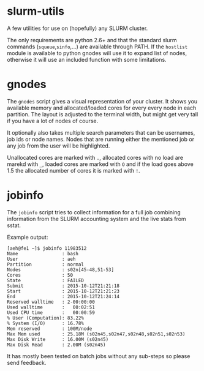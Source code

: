 # slurm-utils
A few utilities for use on (hopefully) any SLURM cluster.

The only requirements are python 2.6+ and that the standard slurm commands
(`squeue`,`sinfo`,...) are available through PATH.
If the `hostlist` module is available to python gnodes will use it to expand
list of nodes, otherwise it will use an included function with some
limitations.

# gnodes
The `gnodes` script gives a visual representation of your cluster.
It shows you available memory and allocated/loaded cores for every every node
in each partition.
The layout is adjusted to the terminal width, but might get very tall if you
have a lot of nodes of course.

It optionally also takes multiple search parameters that can be usernames, job
ids or node names. Nodes that are running either the mentioned job or any job
from the user will be highlighted.

Unallocated cores are marked with `.`, allocated cores with no load
are marekd with `_`, loaded cores are marked with `O` and if the load
goes above 1.5 the allocated number of cores it is marked with `!`.

# jobinfo
The `jobinfo` script tries to collect information for a full job combining
information from the SLURM accounting system and the live stats from sstat.

Example output:

    [aeh@fe1 ~]$ jobinfo 11983512
    Name                : bash
    User                : aeh
    Partition           : normal
    Nodes               : s02n[45-48,51-53]
    Cores               : 50
    State               : FAILED
    Submit              : 2015-10-12T21:21:18
    Start               : 2015-10-12T21:21:23
    End                 : 2015-10-12T21:24:14
    Reserved walltime   : 2-00:00:00
    Used walltime       :   00:02:51
    Used CPU time       :   00:00:59
    % User (Computation): 83.22%
    % System (I/O)      : 16.78%
    Mem reserved        : 100M/node
    Max Mem used        : 25.18M (s02n45,s02n47,s02n48,s02n51,s02n53)
    Max Disk Write      : 16.00M (s02n45)
    Max Disk Read       : 2.00M (s02n45)

It has mostly been tested on batch jobs without any sub-steps so please send
feedback.
